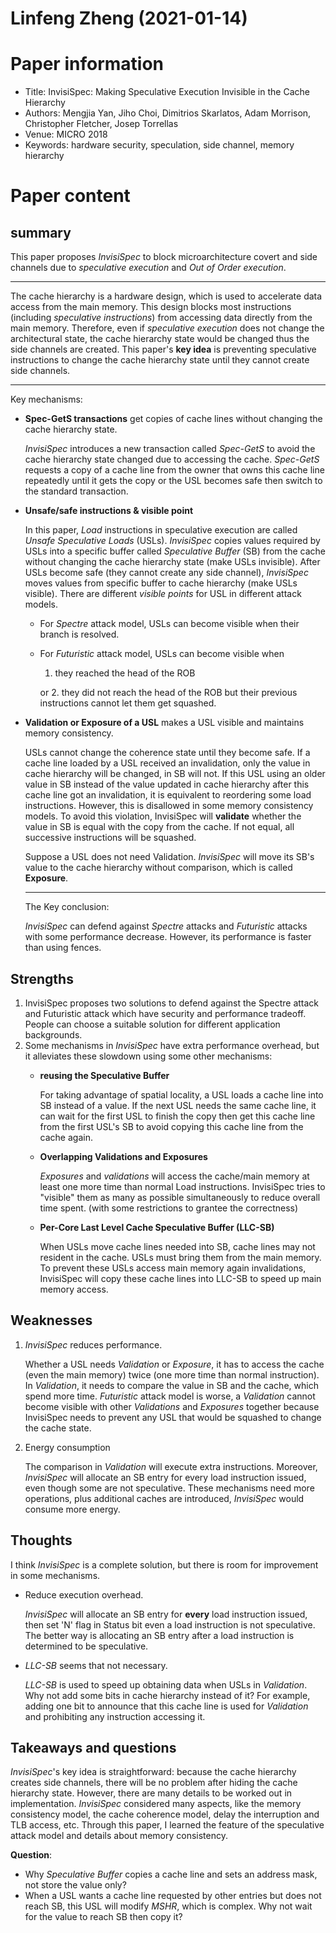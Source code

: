 # Linfeng Zheng (2021-01-14)

# Paper information

- Title: InvisiSpec: Making Speculative Execution Invisible in the Cache Hierarchy
- Authors: Mengjia Yan, Jiho Choi, Dimitrios Skarlatos, Adam Morrison, Christopher Fletcher, Josep Torrellas
- Venue: MICRO 2018
- Keywords: hardware security, speculation, side channel, memory hierarchy

# Paper content

## summary

This paper proposes *InvisiSpec* to block microarchitecture covert and side channels due to *speculative execution* and *Out of Order execution*.

---

The cache hierarchy is a hardware design, which is used to accelerate data access from the main memory. This design blocks most instructions (including *speculative instructions*) from accessing data directly from the main memory. Therefore, even if *speculative execution* does not change the architectural state, the cache hierarchy state would be changed thus the side channels are created. This paper's **key idea** is preventing speculative instructions to change the cache hierarchy state until they cannot create side channels.

---

Key mechanisms:

- **Spec-GetS transactions** get copies of cache lines without changing the cache hierarchy state.

  *InvisiSpec* introduces a new transaction called *Spec-GetS* to avoid the cache hierarchy state changed due to accessing the cache. *Spec-GetS* requests a copy of a cache line from the owner that owns this cache line repeatedly until it gets the copy or the USL becomes safe then switch to the standard transaction.
- **Unsafe/safe instructions & visible point**

  In this paper, *Load* instructions in speculative execution are called *Unsafe Speculative Loads* (USLs). *InvisiSpec* copies values required by USLs into a specific buffer called *Speculative Buffer* (SB) from the cache without changing the cache hierarchy state (make USLs invisible). After USLs become safe (they cannot create any side channel), *InvisiSpec* moves values from specific buffer to cache hierarchy (make USLs visible). There are different *visible points* for USL in different attack models.
  - For *Spectre* attack model, USLs can become visible when their branch is resolved.
  - For *Futuristic* attack model, USLs can become visible when
    1. they reached the head of the ROB

    or
    2. they did not reach the head of the ROB but their previous instructions cannot let them get squashed.
- **Validation or Exposure of a USL** makes a USL visible and maintains memory consistency.

  USLs cannot change the coherence state until they become safe. If a cache line loaded by a USL received an invalidation, only the value in cache hierarchy will be changed, in SB will not. If this USL using an older value in SB instead of the value updated in cache hierarchy after this cache line got an invalidation, it is equivalent to reordering some load instructions. However, this is disallowed in some memory consistency models. To avoid this violation, InvisiSpec will **validate** whether the value in SB is equal with the copy from the cache. If not equal, all successive instructions will be squashed.

  Suppose a USL does not need Validation. *InvisiSpec* will move its SB's value to the cache hierarchy without comparison, which is called **Exposure**.

  ---

  The Key conclusion:

  *InvisiSpec* can defend against *Spectre* attacks and *Futuristic* attacks with some performance decrease. However, its performance is faster than using fences.

## Strengths

1. InvisiSpec proposes two solutions to defend against the Spectre attack and Futuristic attack which have security and performance tradeoff. People can choose a suitable solution for different application backgrounds.
2. Some mechanisms in *InvisiSpec* have extra performance overhead, but it alleviates these slowdown using some other mechanisms:
   - **reusing the Speculative Buffer**

     For taking advantage of spatial locality, a USL loads a cache line into SB instead of a value. If the next USL needs the same cache line, it can wait for the first USL to finish the copy then get this cache line from the first USL's SB to avoid copying this cache line from the cache again.
   - **Overlapping Validations and Exposures**

     *Exposures* and *validations* will access the cache/main memory at least one more time than normal Load instructions. InvisiSpec tries to "visible" them as many as possible simultaneously to reduce overall time spent. (with some restrictions to grantee the correctness)
   - **Per-Core Last Level Cache Speculative Buffer (LLC-SB)**

     When USLs move cache lines needed into SB, cache lines may not resident in the cache. USLs must bring them from the main memory. To prevent these USLs access main memory again invalidations, InvisiSpec will copy these cache lines into LLC-SB to speed up main memory access.

## Weaknesses

1. *InvisiSpec* reduces performance.

   Whether a USL needs *Validation* or *Exposure*, it has to access the cache (even the main memory) twice (one more time than normal instruction). In *Validation*, it needs to compare the value in SB and the cache, which spend more time. *Futuristic* attack model is worse, a *Validation* cannot become visible with other *Validations* and *Exposures* together because InvisiSpec needs to prevent any USL that would be squashed to change the cache state.
2. Energy consumption

   The comparison in *Validation* will execute extra instructions. Moreover, *InvisiSpec* will allocate an SB entry for every load instruction issued, even though some are not speculative. These mechanisms need more operations, plus additional caches are introduced, *InvisiSpec* would consume more energy.

## Thoughts

I think *InvisiSpec* is a complete solution, but there is room for improvement in some mechanisms.

- Reduce execution overhead.

  *InvisiSpec* will allocate an SB entry for **every** load instruction issued, then set 'N' flag in Status bit even a load instruction is not speculative. The better way is allocating an SB entry after a load instruction is determined to be speculative.
- *LLC-SB* seems that not necessary.

  *LLC-SB* is used to speed up obtaining data when USLs in *Validation*. Why not add some bits in cache hierarchy instead of it? For example, adding one bit to announce that this cache line is used for *Validation* and prohibiting any instruction accessing it.

## Takeaways and questions

*InvisiSpec*'s key idea is straightforward: because the cache hierarchy creates side channels, there will be no problem after hiding the cache hierarchy state. However, there are many details to be worked out in implementation. *InvisiSpec* considered many aspects, like the memory consistency model, the cache coherence model, delay the interruption and TLB access, etc. Through this paper, I learned the feature of the speculative attack model and details about memory consistency.

**Question**:

- Why *Speculative Buffer* copies a cache line and sets an address mask, not store the value only?
- When a USL wants a cache line requested by other entries but does not reach SB, this USL will modify *MSHR*, which is complex. Why not wait for the value to reach SB then copy it?